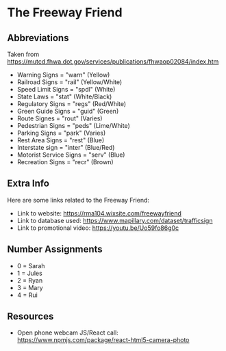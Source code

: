 # The Freeway Friend

## Abbreviations
Taken from https://mutcd.fhwa.dot.gov/services/publications/fhwaop02084/index.htm
- Warning Signs 			= "warn"	(Yellow)
- Railroad Signs 			= "rail"	(Yellow/White)
- Speed Limit Signs 		= "spdl"	(White)
- State Laws                          = "stat"    (White/Black)
- Regulatory Signs 		= "regs"	(Red/White)
- Green Guide Signs 		= "guid"	(Green)
- Route Signes 			= "rout"	(Varies)
- Pedestrian Signs 		= "peds"	(Lime/White)
- Parking Signs 			= "park"	(Varies)
- Rest Area Signs 		        = "rest"	(Blue)
- Interstate sign                     = "inter" (Blue/Red)
- Motorist Service Signs 	= "serv"	(Blue)
- Recreation Signs 		= "recr"	(Brown)

## Extra Info

Here are some links related to the Freeway Friend:
- Link to website: https://rma104.wixsite.com/freewayfriend
- Link to database used: https://www.mapillary.com/dataset/trafficsign
- Link to promotional video: https://youtu.be/Uo59fo86g0c

## Number Assignments
- 0 = Sarah
- 1 = Jules
- 2 = Ryan
- 3 = Mary
- 4 = Rui



## Resources

- Open phone webcam JS/React call: https://www.npmjs.com/package/react-html5-camera-photo


